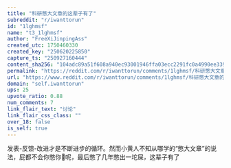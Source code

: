 ```yaml
---
title: "科研憋大文章的这辈子有了"
subreddit: "r/iwanttorun"
id: "1lghmsf"
name: "t3_1lghmsf"
author: "FreeXiJinpingAss"
created_utc: 1750460330
created_key: "250620225850"
capture_ts: "250927160444"
content_sha256: "104adc89a51f608a940ec93001946ffa03ecc2291fc0a4990ee3397eefcf628d"
permalink: "https://reddit.com/r/iwanttorun/comments/1lghmsf/科研憋大文章的这辈子有了/"
url: "https://www.reddit.com/r/iwanttorun/comments/1lghmsf/科研憋大文章的这辈子有了/"
domain: "self.iwanttorun"
ups: 25
upvote_ratio: 0.88
num_comments: 7
link_flair_text: "讨论"
link_flair_css_class: ""
over_18: false
is_self: true
---
```


发表-反馈-改进才是不断进步的循环。然而小黄人不知从哪学的“憋大文章”的说法，屁都不会你憋你🐴呢，最后憋了几年憋出一坨屎，这辈子有了
